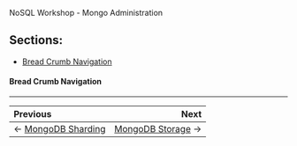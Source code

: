NoSQL Workshop - Mongo Administration

## Sections:

* [Bread Crumb Navigation](#bread-crumb-navigation)


#### Bread Crumb Navigation
_________________________

Previous | Next
:------- | ---:
← [MongoDB Sharding](./mongodb_sharding.md) | [MongoDB Storage](./mongodb_storage.md) →
